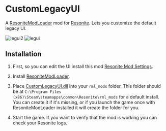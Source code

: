 # CustomLegacyUI

A [ResoniteModLoader](https://github.com/resonite-modding-group/ResoniteModLoader) mod for [Resonite](https://resonite.com/). Lets you customize the default legacy UI.


![legui2](https://github.com/HamoCorp/CustomLegacyUI/assets/43244781/6d7b93bc-cd05-4087-9c40-b8f3aeb93dcc)
![legui](https://github.com/HamoCorp/CustomLegacyUI/assets/43244781/7a59c469-6ecb-424a-9736-8a2ef165432c)

## Installation
1. First, so you can edit the UI install this mod [Resonite Mod Settings](https://github.com/badhaloninja/ResoniteModSettings).

2. Install [ResoniteModLoader](https://github.com/resonite-modding-group/ResoniteModLoader).
3. Place [CustomLegacyUI.dll](https://github.com/HamoCorp/CustomLegacyUI/releases/latest/download/CustomLegacyUI.dll) into your `rml_mods` folder. This folder should be at `C:\Program Files (x86)\Steam\steamapps\common\Resonite\rml_mods` for a default install. You can create it if it's missing, or if you launch the game once with ResoniteModLoader installed it will create the folder for you.
4. Start the game. If you want to verify that the mod is working you can check your Resonite logs.
